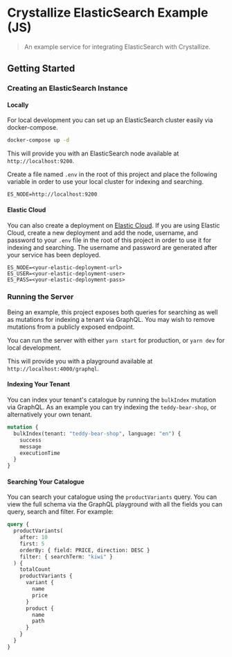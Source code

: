 # Crystallize ElasticSearch Example (JS)

> An example service for integrating ElasticSearch with Crystallize.

## Getting Started

### Creating an ElasticSearch Instance

#### Locally

For local development you can set up an ElasticSearch cluster easily via
docker-compose.

```sh
docker-compose up -d
```

This will provide you with an ElasticSearch node available at
`http://localhost:9200`.

Create a file named `.env` in the root of this project and place the following
variable in order to use your local cluster for indexing and searching.

```
ES_NODE=http://localhost:9200
```

#### Elastic Cloud

You can also create a deployment on [Elastic Cloud](https://www.elastic.co). If
you are using Elastic Cloud, create a new deployment and add the node, username,
and password to your `.env` file in the root of this project in order to use it
for indexing and searching. The username and password are generated after your
service has been deployed.

```
ES_NODE=<your-elastic-deployment-url>
ES_USER=<your-elastic-deployment-user>
ES_PASS=<your-elastic-deployment-pass>
```

### Running the Server

Being an example, this project exposes both queries for searching as well as
mutations for indexing a tenant via GraphQL. You may wish to remove mutations
from a publicly exposed endpoint.

You can run the server with either `yarn start` for production, or `yarn dev`
for local development.

This will provide you with a playground available at
`http://localhost:4000/graphql`.

#### Indexing Your Tenant

You can index your tenant's catalogue by running the `bulkIndex` mutation via
GraphQL. As an example you can try indexing the `teddy-bear-shop`, or
alternatively your own tenant.

```graphql
mutation {
  bulkIndex(tenant: "teddy-bear-shop", language: "en") {
    success
    message
    executionTime
  }
}
```

#### Searching Your Catalogue

You can search your catalogue using the `productVariants` query. You can view
the full schema via the GraphQL playground with all the fields you can query,
search and filter. For example:

```graphql
query {
  productVariants(
    after: 10
    first: 5
    orderBy: { field: PRICE, direction: DESC }
    filter: { searchTerm: "kiwi" }
  ) {
    totalCount
    productVariants {
      variant {
        name
        price
      }
      product {
        name
        path
      }
    }
  }
}
```
